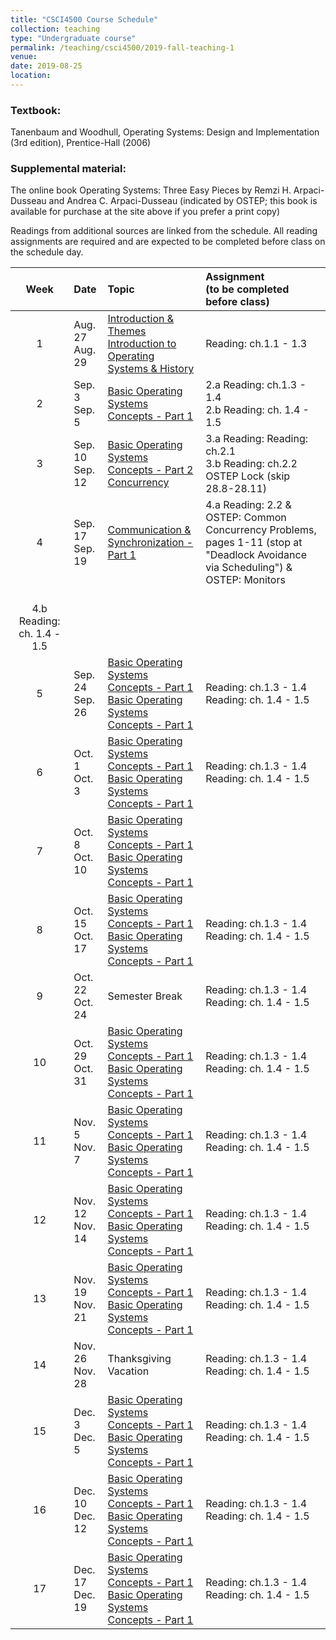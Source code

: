 ```yaml
---
title: "CSCI4500 Course Schedule"
collection: teaching
type: "Undergraduate course"
permalink: /teaching/csci4500/2019-fall-teaching-1
venue: 
date: 2019-08-25
location: 
---
```


### Textbook:
Tanenbaum and Woodhull, Operating Systems: Design and Implementation (3rd edition), Prentice-Hall (2006)

### Supplemental material:
The online book Operating Systems: Three Easy Pieces by Remzi H. Arpaci-Dusseau and Andrea C. Arpaci-Dusseau (indicated by OSTEP; this book is available for purchase at the site above if you prefer a print copy)

Readings from additional sources are linked from the schedule. All reading assignments are required and are expected to be completed before class on the schedule day.


|   Week   |   Date    | Topic                                | Assignment <br>(to be completed before class) |
| :------: | :-------- | :------------------------------------|:----------------------------------------------|
|    1     | Aug. 27 <br> Aug. 29 | [Introduction & Themes](https://drive.google.com/file/d/1LJZGwb4iwN0j61UWXRvGEUgvF1mr1nLa/view) <br> [Introduction to Operating Systems & History](https://)                                                    | Reading: ch.1.1 - 1.3|
|    2     | Sep. 3 <br> Sep. 5   | [Basic Operating Systems Concepts - Part 1](https://) | 2.a Reading: ch.1.3 - 1.4 <br> 2.b Reading: ch. 1.4 - 1.5|
|    3     | Sep. 10 <br> Sep. 12 | [Basic Operating Systems Concepts - Part 2](https://) <br> [Concurrency](https://)                                         |  3.a Reading: Reading: ch.2.1 <br> 3.b Reading: ch.2.2 OSTEP Lock (skip 28.8-28.11)|
|    4     | Sep. 17 <br> Sep. 19 | [Communication & Synchronization - Part 1](https://) | 4.a Reading: 2.2 & OSTEP:  Common Concurrency Problems, pages 1-11 (stop at "Deadlock Avoidance via Scheduling") & OSTEP:  Monitors
 <br> 4.b Reading: ch. 1.4 - 1.5|
|    5     | Sep. 24 <br> Sep. 26 | [Basic Operating Systems Concepts - Part 1](https://) <br> [Basic Operating Systems Concepts - Part 1](https://)                                  |  Reading: ch.1.3 - 1.4 <br> Reading: ch. 1.4 - 1.5|
|    6     | Oct. 1 <br> Oct. 3   | [Basic Operating Systems Concepts - Part 1](https://) <br> [Basic Operating Systems Concepts - Part 1](https://)                                  |  Reading: ch.1.3 - 1.4 <br> Reading: ch. 1.4 - 1.5|
|    7     | Oct. 8 <br> Oct. 10  | [Basic Operating Systems Concepts - Part 1](https://) <br> [Basic Operating Systems Concepts - Part 1](https://) 
|    8     | Oct. 15 <br> Oct. 17 | [Basic Operating Systems Concepts - Part 1](https://) <br> [Basic Operating Systems Concepts - Part 1](https://)                                  |  Reading: ch.1.3 - 1.4 <br> Reading: ch. 1.4 - 1.5|
|    9     | Oct. 22 <br> Oct. 24 | Semester Break            |  Reading: ch.1.3 - 1.4 <br> Reading: ch. 1.4 - 1.5|
|   10     | Oct. 29 <br> Oct. 31 | [Basic Operating Systems Concepts - Part 1](https://) <br> [Basic Operating Systems Concepts - Part 1](https://)                                  |  Reading: ch.1.3 - 1.4 <br> Reading: ch. 1.4 - 1.5|
|   11     | Nov. 5 <br> Nov. 7   | [Basic Operating Systems Concepts - Part 1](https://) <br> [Basic Operating Systems Concepts - Part 1](https://)                                  |  Reading: ch.1.3 - 1.4 <br> Reading: ch. 1.4 - 1.5|
|   12     | Nov. 12 <br> Nov. 14 | [Basic Operating Systems Concepts - Part 1](https://) <br> [Basic Operating Systems Concepts - Part 1](https://)                                  |  Reading: ch.1.3 - 1.4 <br> Reading: ch. 1.4 - 1.5|
|   13     | Nov. 19 <br> Nov. 21 | [Basic Operating Systems Concepts - Part 1](https://) <br> [Basic Operating Systems Concepts - Part 1](https://) |  Reading: ch.1.3 - 1.4 <br> Reading: ch. 1.4 - 1.5|
|   14     | Nov. 26 <br> Nov. 28 | Thanksgiving Vacation     |  Reading: ch.1.3 - 1.4 <br> Reading: ch. 1.4 - 1.5|
|   15     | Dec. 3 <br> Dec. 5 | [Basic Operating Systems Concepts - Part 1](https://) <br> [Basic Operating Systems Concepts - Part 1](https://) |  Reading: ch.1.3 - 1.4 <br> Reading: ch. 1.4 - 1.5|
|   16     | Dec. 10 <br> Dec. 12 | [Basic Operating Systems Concepts - Part 1](https://) <br> [Basic Operating Systems Concepts - Part 1](https://) |  Reading: ch.1.3 - 1.4 <br> Reading: ch. 1.4 - 1.5|
|   17     | Dec. 17 <br> Dec. 19 | [Basic Operating Systems Concepts - Part 1](https://) <br> [Basic Operating Systems Concepts - Part 1](https://) |  Reading: ch.1.3 - 1.4 <br> Reading: ch. 1.4 - 1.5|

